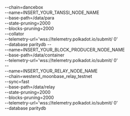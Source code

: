 --chain=dancebox \
--name=INSERT_YOUR_TANSSI_NODE_NAME \
--base-path=/data/para \
--state-pruning=2000 \
--blocks-pruning=2000 \
--collator \
--telemetry-url='wss://telemetry.polkadot.io/submit/ 0' \
--database paritydb
-- \
--name=INSERT_YOUR_BLOCK_PRODUCER_NODE_NAME \
--base-path=/data/container \
--telemetry-url='wss://telemetry.polkadot.io/submit/ 0' \
-- \
--name=INSERT_YOUR_RELAY_NODE_NAME \
--chain=westend_moonbase_relay_testnet \
--sync=fast \
--base-path=/data/relay \
--state-pruning=2000 \
--blocks-pruning=2000 \
--telemetry-url='wss://telemetry.polkadot.io/submit/ 0' \
--database paritydb 